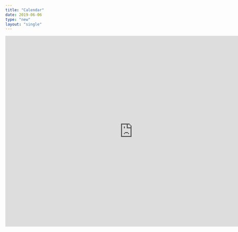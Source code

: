 ```yaml
---
title: "Calendar"
date: 2019-06-06
type: "new"
layout: "single"
---
```

<iframe src="https://calendar.google.com/calendar/b/2/embed?height=600&amp;wkst=2&amp;bgcolor=%23ffffff&amp;ctz=Australia%2FSydney&amp;src=ZHB1OTRyYTNvOXJmM2Q0anZnZXM4Y2MxNGdAZ3JvdXAuY2FsZW5kYXIuZ29vZ2xlLmNvbQ&amp;color=%237CB342&amp;mode=AGENDA&amp;title=VG%20Performance&amp;showCalendars=0&amp;showTabs=0&amp;showPrint=0&amp;showNav=0" style="border-width:0" width="800" height="600" frameborder="0" scrolling="no"></iframe>